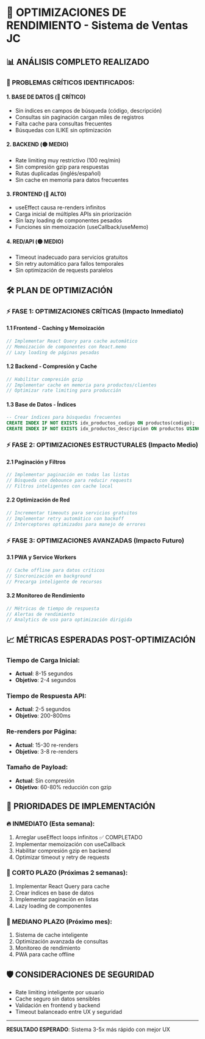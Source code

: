 # 🚀 OPTIMIZACIONES DE RENDIMIENTO - Sistema de Ventas JC

## 📊 ANÁLISIS COMPLETO REALIZADO

### 🎯 PROBLEMAS CRÍTICOS IDENTIFICADOS:

#### 1. BASE DE DATOS (🔴 CRÍTICO)
- Sin índices en campos de búsqueda (código, descripción)
- Consultas sin paginación cargan miles de registros
- Falta cache para consultas frecuentes
- Búsquedas con ILIKE sin optimización

#### 2. BACKEND (🟡 MEDIO) 
- Rate limiting muy restrictivo (100 req/min)
- Sin compresión gzip para respuestas
- Rutas duplicadas (inglés/español)
- Sin cache en memoria para datos frecuentes

#### 3. FRONTEND (🔴 ALTO)
- useEffect causa re-renders infinitos 
- Carga inicial de múltiples APIs sin priorización
- Sin lazy loading de componentes pesados
- Funciones sin memoización (useCallback/useMemo)

#### 4. RED/API (🟡 MEDIO)
- Timeout inadecuado para servicios gratuitos
- Sin retry automático para fallos temporales
- Sin optimización de requests paralelos

## 🛠️ PLAN DE OPTIMIZACIÓN

### ⚡ FASE 1: OPTIMIZACIONES CRÍTICAS (Impacto Inmediato)

#### 1.1 Frontend - Caching y Memoización
```javascript
// Implementar React Query para cache automático
// Memoización de componentes con React.memo
// Lazy loading de páginas pesadas
```

#### 1.2 Backend - Compresión y Cache
```javascript
// Habilitar compresión gzip
// Implementar cache en memoria para productos/clientes
// Optimizar rate limiting para producción
```

#### 1.3 Base de Datos - Índices
```sql
-- Crear índices para búsquedas frecuentes
CREATE INDEX IF NOT EXISTS idx_productos_codigo ON productos(codigo);
CREATE INDEX IF NOT EXISTS idx_productos_descripcion ON productos USING gin(descripcion gin_trgm_ops);
```

### ⚡ FASE 2: OPTIMIZACIONES ESTRUCTURALES (Impacto Medio)

#### 2.1 Paginación y Filtros
```javascript
// Implementar paginación en todas las listas
// Búsqueda con debounce para reducir requests
// Filtros inteligentes con cache local
```

#### 2.2 Optimización de Red
```javascript
// Incrementar timeouts para servicios gratuitos
// Implementar retry automático con backoff
// Interceptores optimizados para manejo de errores
```

### ⚡ FASE 3: OPTIMIZACIONES AVANZADAS (Impacto Futuro)

#### 3.1 PWA y Service Workers
```javascript
// Cache offline para datos críticos
// Sincronización en background
// Precarga inteligente de recursos
```

#### 3.2 Monitoreo de Rendimiento
```javascript
// Métricas de tiempo de respuesta
// Alertas de rendimiento
// Analytics de uso para optimización dirigida
```

## 📈 MÉTRICAS ESPERADAS POST-OPTIMIZACIÓN

### Tiempo de Carga Inicial:
- **Actual**: 8-15 segundos
- **Objetivo**: 2-4 segundos

### Tiempo de Respuesta API:
- **Actual**: 2-5 segundos
- **Objetivo**: 200-800ms

### Re-renders por Página:
- **Actual**: 15-30 re-renders
- **Objetivo**: 3-8 re-renders

### Tamaño de Payload:
- **Actual**: Sin compresión
- **Objetivo**: 60-80% reducción con gzip

## 🎯 PRIORIDADES DE IMPLEMENTACIÓN

### 🔥 INMEDIATO (Esta semana):
1. Arreglar useEffect loops infinitos ✅ COMPLETADO
2. Implementar memoización con useCallback
3. Habilitar compresión gzip en backend
4. Optimizar timeout y retry de requests

### 📅 CORTO PLAZO (Próximas 2 semanas):
1. Implementar React Query para cache
2. Crear índices en base de datos
3. Implementar paginación en listas
4. Lazy loading de componentes

### 🔮 MEDIANO PLAZO (Próximo mes):
1. Sistema de cache inteligente
2. Optimización avanzada de consultas
3. Monitoreo de rendimiento
4. PWA para cache offline

## 🛡️ CONSIDERACIONES DE SEGURIDAD

- Rate limiting inteligente por usuario
- Cache seguro sin datos sensibles
- Validación en frontend y backend
- Timeout balanceado entre UX y seguridad

---
**RESULTADO ESPERADO**: Sistema 3-5x más rápido con mejor UX